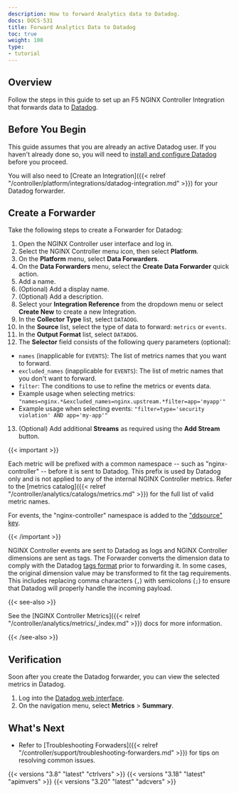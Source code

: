 ```yaml
---
description: How to forward Analytics data to Datadog.
docs: DOCS-531
title: Forward Analytics Data to Datadog
toc: true
weight: 100
type:
- tutorial
---
```


## Overview

Follow the steps in this guide to set up an F5 NGINX Controller Integration that forwards data to [Datadog](https://www.datadoghq.com/).

## Before You Begin

This guide assumes that you are already an active Datadog user. If you haven't already done so, you will need to [install and configure Datadog](https://docs.datadoghq.com/) before you proceed.

You will also need to [Create an Integration]({{< relref "/controller/platform/integrations/datadog-integration.md" >}}) for your Datadog forwarder.

## Create a Forwarder

Take the following steps to create a Forwarder for Datadog:

1. Open the NGINX Controller user interface and log in.
2. Select the NGINX Controller menu icon, then select **Platform**.
3. On the **Platform** menu, select **Data Forwarders**.
4. On the **Data Forwarders** menu, select the **Create Data Forwarder** quick action.
5. Add a name.
6. (Optional) Add a display name.
7. (Optional) Add a description.
8. Select your **Integration Reference** from the dropdown menu or select **Create New** to create a new Integration.
9. In the **Collector Type** list, select `DATADOG`.
10. In the **Source** list, select the type of data to forward: `metrics` or `events`.
11. In the **Output Format** list, select `DATADOG`.
12. The **Selector** field consists of the following query parameters (optional):

- `names` (inapplicable for `EVENTS`): The list of metrics names that you want to forward.
- `excluded_names` (inapplicable for `EVENTS`): The list of metric names that you don't want to forward.
- `filter`: The conditions to use to refine the metrics or events data.
- Example usage when selecting metrics: `"names=nginx.*&excluded_names=nginx.upstream.*filter=app='myapp'"`
- Example usage when selecting events: `"filter=type='security violation' AND app='my-app'"`

13. (Optional) Add additional **Streams** as required using the **Add Stream** button.

{{< important >}}

Each metric will be prefixed with a common namespace -- such as "nginx-controller" -- before it is sent to Datadog. This prefix is used by Datadog only and is not applied to any of the internal NGINX Controller metrics. Refer to the [metrics catalog]({{< relref "/controller/analytics/catalogs/metrics.md" >}}) for the full list of valid metric names.

For events, the "nginx-controller" namespace is added to the ["ddsource" key](https://docs.datadoghq.com/api/v1/logs/#send-logs).

{{< /important >}}

NGINX Controller events are sent to Datadog as logs and NGINX Controller dimensions are sent as tags. The Forwarder converts the dimension data to comply with the Datadog [tags format](https://docs.datadoghq.com/getting_started/tagging/#defining-tags) prior to forwarding it. In some cases, the original dimension value may be transformed to fit the tag requirements. This includes replacing comma characters (`,`) with semicolons (`;`) to ensure that Datadog will properly handle the incoming payload.

{{< see-also >}}

See the [NGINX Controller Metrics]({{< relref "/controller/analytics/metrics/_index.md" >}}) docs for more information.

{{< /see-also >}}

## Verification

Soon after you create the Datadog forwarder, you can view the selected metrics in Datadog.

1. Log into the [Datadog web interface](https://app.datadoghq.com/).
2. On the navigation menu, select **Metrics** > **Summary**.

## What's Next

- Refer to [Troubleshooting Forwaders]({{< relref "/controller/support/troubleshooting-forwarders.md" >}}) for tips on resolving common issues.

{{< versions "3.8" "latest" "ctrlvers" >}}
{{< versions "3.18" "latest" "apimvers" >}}
{{< versions "3.20" "latest" "adcvers" >}}
